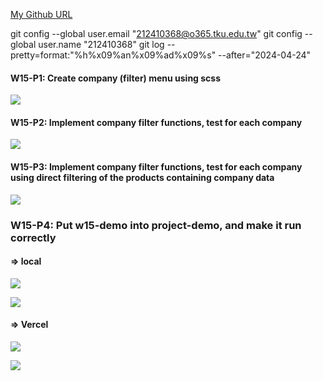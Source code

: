 [My Github URL](https://github.com/github212410368/1122-js-demo-212410368.git)

git config --global user.email "212410368@o365.tku.edu.tw"
git config --global user.name "212410368"
git log --pretty=format:"%h%x09%an%x09%ad%x09%s" --after="2024-04-24"

#### W15-P1: Create company (filter) menu using scss

![](w15-p1.png)

#### W15-P2: Implement company filter functions, test for each company

![](w15-p2.png)

#### W15-P3: Implement company filter functions, test for each company using direct filtering of the products containing company data

![](w15-p3.png)

### W15-P4: Put w15-demo into project-demo, and make it run correctly

#### => local

![](w15-p4-1.png)

![](w15-p4-1.png)

#### => Vercel

![](w15-p4-3.png)

![](w15-p4-4.png)

```

```
